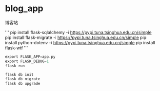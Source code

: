 # blog_app

博客站


'''
pip install flask-sqlalchemy -i https://pypi.tuna.tsinghua.edu.cn/simple
pip install flask-migrate -i https://pypi.tuna.tsinghua.edu.cn/simple
pip install python-dotenv -i https://pypi.tuna.tsinghua.edu.cn/simple
pip install flask-wtf
'''



```python
export FLASK_APP=app.py
export FLASK_DEBUG=1
flask run

flask db init
flask db migrate
flask db upgrade
```